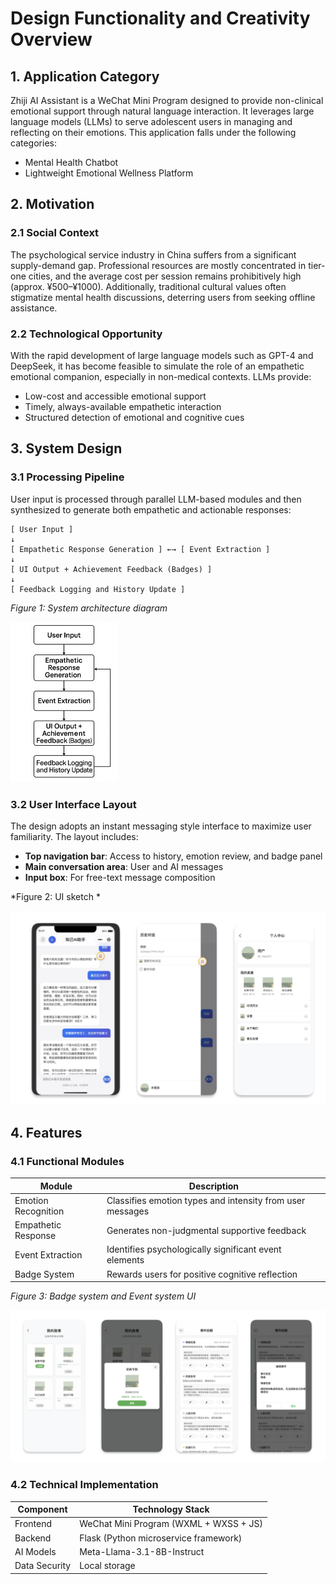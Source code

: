 # Design Functionality and Creativity Overview

## 1. Application Category

Zhiji AI Assistant is a WeChat Mini Program designed to provide non-clinical emotional support through natural language interaction. It leverages large language models (LLMs) to serve adolescent users in managing and reflecting on their emotions. This application falls under the following categories:

- Mental Health Chatbot
- Lightweight Emotional Wellness Platform

## 2. Motivation

### 2.1 Social Context

The psychological service industry in China suffers from a significant supply-demand gap. Professional resources are mostly concentrated in tier-one cities, and the average cost per session remains prohibitively high (approx. ¥500–¥1000). Additionally, traditional cultural values often stigmatize mental health discussions, deterring users from seeking offline assistance.

### 2.2 Technological Opportunity

With the rapid development of large language models such as GPT-4 and DeepSeek, it has become feasible to simulate the role of an empathetic emotional companion, especially in non-medical contexts. LLMs provide:

- Low-cost and accessible emotional support
- Timely, always-available empathetic interaction
- Structured detection of emotional and cognitive cues

## 3. System Design

### 3.1 Processing Pipeline

User input is processed through parallel LLM-based modules and then synthesized to generate both empathetic and actionable responses:

```
[ User Input ]
↓
[ Empathetic Response Generation ] ←→ [ Event Extraction ]
↓
[ UI Output + Achievement Feedback (Badges) ]
↓
[ Feedback Logging and History Update ]
```

 *Figure 1: System architecture diagram*

<img src="./images/system_architecture.png" alt="System Architecture" style="zoom: 25%;" />

### 3.2 User Interface Layout

The design adopts an instant messaging style interface to maximize user familiarity. The layout includes:

- **Top navigation bar**: Access to history, emotion review, and badge panel
- **Main conversation area**: User and AI messages
- **Input box**: For free-text message composition

 *Figure 2: UI sketch * 

<img src="./images/ui_chat_screen.png" alt="Chat UI Mockup" style="zoom:50%;" />

## 4. Features

### 4.1 Functional Modules

| Module              | Description                                               |
| ------------------- | --------------------------------------------------------- |
| Emotion Recognition | Classifies emotion types and intensity from user messages |
| Empathetic Response | Generates non-judgmental supportive feedback              |
| Event Extraction    | Identifies psychologically significant event elements     |
| Badge System        | Rewards users for positive cognitive reflection           |

*Figure 3: Badge system and Event system UI* 

![Badge UI](./images/medal_event_system.png)

### 4.2 Technical Implementation

| Component     | Technology Stack                       |
| ------------- | -------------------------------------- |
| Frontend      | WeChat Mini Program (WXML + WXSS + JS) |
| Backend       | Flask (Python microservice framework)  |
| AI Models     | Meta-Llama-3.1-8B-Instruct             |
| Data Security | Local storage                          |
